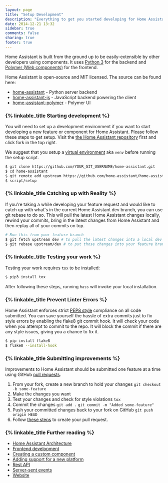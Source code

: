 ```yaml
---
layout: page
title: "Setup Development"
description: "Everything to get you started developing for Home Assistant."
date: 2014-12-21 13:32
sidebar: true
comments: false
sharing: true
footer: true
---
```


Home Assistant is built from the ground up to be easily-extensible by other developers using components. It uses [Python 3](https://www.python.org/) for the backend and [Polymer (Web components)](https://www.polymer-project.org/) for the frontend.

Home Assistant is open-source and MIT licensed. The source can be found here:

 - [home-assistant](https://github.com/home-assistant/home-assistant) - Python server backend
 - [home-assistant-js](https://github.com/home-assistant/home-assistant-js) - JavaScript backend powering the client
 - [home-assistant-polymer](https://github.com/home-assistant/home-assistant-polymer) - Polymer UI

### {% linkable_title Starting development %}

You will need to set up a development environment if you want to start developing a new feature or component for Home Assistant. Please follow these steps to get setup.
Visit the [the Home Assistant repository](https://github.com/home-assistant/home-assistant) first and click fork in the top right.

We suggest that you setup a [virtual environment](https://docs.python.org/3.4/library/venv.html) aka `venv` before running the setup script.

```bash
$ git clone https://github.com/YOUR_GIT_USERNAME/home-assistant.git
$ cd home-assistant
$ git remote add upstream https://github.com/home-assistant/home-assistant.git
$ script/setup
```

### {% linkable_title Catching up with Reality %}

If you're taking a while developing your feature request and would like to catch up with what's in the current Home Assistant dev branch, you can use git rebase to do so. This will pull the latest Home Assistant changes locally, rewind your commits, bring in the latest changes from Home Assistant and then replay all of your commits on top.

```bash
# Run this from your feature branch
$ git fetch upstream dev # to pull the latest changes into a local dev branch
$ git rebase upstream/dev # to put those changes into your feature branch before your changes
```

### {% linkable_title Testing your work %}

Testing your work requires `tox` to be installed:

```bash
$ pip3 install tox
```

After following these steps, running `hass` will invoke your local installation.

### {% linkable_title Prevent Linter Errors %}

Home Assistant enforces strict [PEP8 style](https://www.python.org/dev/peps/pep-0008/) compliance on all code submitted. You can save yourself the hassle of extra commits just to fix style errors by enabling the flake8 git commit hook. It will check your code when you attempt to commit to the repo. It will block the commit if there are any style issues, giving you a chance to fix it.

```bash
$ pip install flake8
$ flake8 --install-hook
```

### {% linkable_title Submitting improvements %}

Improvements to Home Assistant should be submitted one feature at a time using GitHub [pull requests](https://help.github.com/articles/using-pull-requests).

 1. From your fork, create a new branch to hold your changes
    `git checkout -b some-feature`
 2. Make the changes you want
 3. Test your changes and check for style violations
    `tox`
 4. Commit the changes
    `git add .`
    `git commit -m "Added some-feature"`
 5. Push your committed changes back to your fork on GitHub
    `git push origin HEAD`
 6. Follow [these steps](https://help.github.com/articles/creating-a-pull-request/) to create your pull request.


### {% linkable_title Further reading %}

- [Home Assistant Architecture](/developers/architecture/)
- [Frontend development](/developers/frontend/)
- [Creating a custom component](/developers/creating_components/)
- [Adding support for a new platform](/developers/add_new_platform/)
- [Rest API](/developers/api/)
- [Server-sent events](/developers/server_sent_events/)
- [Website](/developers/website/)
